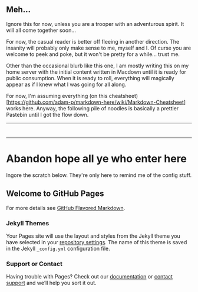 ## Meh...

Ignore this for now, unless you are a trooper with an adventurous spirit. It will all come together soon...

For now, the casual reader is better off fleeing in another direction. The insanity will probably only make sense to me, myself and I. Of curse you are welcome to peek and poke, but it won't be pretty for a while... trust me.

Other than the occasional blurb like this one, I am mostly writing this on my home server with the initial content written in Macdown until it is ready for public consumption. When it is ready to roll, everything will magically appear as if I knew what I was going for all along.

For now, I'm assuming everything (on this cheatsheet)[https://github.com/adam-p/markdown-here/wiki/Markdown-Cheatsheet] works here. Anyway, the following pile of noodles is basically a prettier Pastebin until I got the flow down.

---

#



---

# Abandon hope all ye who enter here

Ingore the scratch below. They're only here to remind me of the config stuff.

## Welcome to GitHub Pages




For more details see [GitHub Flavored Markdown](https://guides.github.com/features/mastering-markdown/).

### Jekyll Themes

Your Pages site will use the layout and styles from the Jekyll theme you have selected in your [repository settings](https://github.com/ksaj/ksaj.github.io/settings). The name of this theme is saved in the Jekyll `_config.yml` configuration file.

### Support or Contact

Having trouble with Pages? Check out our [documentation](https://help.github.com/categories/github-pages-basics/) or [contact support](https://github.com/contact) and we’ll help you sort it out.
